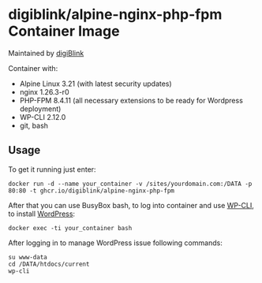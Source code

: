 # digiblink/alpine-nginx-php-fpm Container Image

Maintained by [digiBlink](https://digiblink.eu)

Container with:

* Alpine Linux 3.21 (with latest security updates)
* nginx 1.26.3-r0
* PHP-FPM 8.4.11 (all necessary extensions to be ready for Wordpress deployment)
* WP-CLI 2.12.0
* git, bash

## Usage

To get it running just enter:

`docker run -d --name your_container -v /sites/yourdomain.com:/DATA -p 80:80 -t ghcr.io/digiblink/alpine-nginx-php-fpm`

After that you can use BusyBox bash, to log into container and use [WP-CLI](http://wp-cli.org), to install [WordPress](https://wordpress.org):

`docker exec -ti your_container bash`

After logging in to manage WordPress issue following commands:

```
su www-data
cd /DATA/htdocs/current
wp-cli
```
